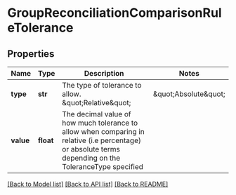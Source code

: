 # GroupReconciliationComparisonRuleTolerance


## Properties
Name | Type | Description | Notes
------------ | ------------- | ------------- | -------------
**type** | **str** | The type of tolerance to allow. \&quot;Relative\&quot; | \&quot;Absolute\&quot; | 
**value** | **float** | The decimal value of how much tolerance to allow when comparing in relative (i.e percentage) or absolute terms depending on the ToleranceType specified | 

[[Back to Model list]](../README.md#documentation-for-models) [[Back to API list]](../README.md#documentation-for-api-endpoints) [[Back to README]](../README.md)


